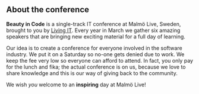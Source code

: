 ## About the conference

**Beauty in Code** is a single-track IT conference at Malmö Live, Sweden, brought to you by [Living IT](https://livingit.se). Every year in March we gather six amazing speakers that are bringing new exciting material for a full day of learning.

Our idea is to create a conference for everyone involved in the software industry. We put it on a Saturday so no-one gets denied due to work. We keep the fee very low so everyone can afford to attend. In fact, you only pay for the lunch and fika; the actual conference is on us, because we love to share knowledge and this is our way of giving back to the community.

We wish *you* welcome to an **inspiring** day at Malmö Live!
